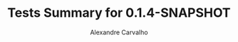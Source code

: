 ---
title: Tests Summary for 0.1.4-SNAPSHOT
author: Alexandre Carvalho
menu_title: 0.1.4-SNAPSHOT
category: surefire_reports
layout: iframe
iframe_url: /docs/0.1.4-SNAPSHOT/site/surefire-report.html
order: 10
---